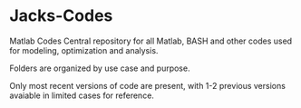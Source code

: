 # Jacks-Codes
Matlab Codes
Central repository for all Matlab, BASH and other codes used for modeling, optimization and analysis.

Folders are organized by use case and purpose. 

Only most recent versions of code are present, with 1-2 previous versions avaiable in limited cases for reference. 
